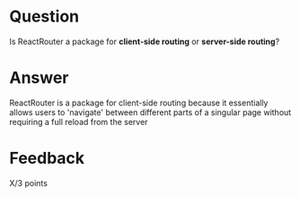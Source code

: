 # Question

Is ReactRouter a package for **client-side routing** or **server-side routing**?

# Answer

ReactRouter is a package for client-side routing because it essentially allows users to 'navigate' between different parts of a singular page without requiring a full reload from the server


# Feedback

X/3 points